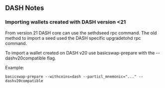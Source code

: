 ## DASH Notes

### Importing wallets created with DASH version <21


From version 21 DASH core can use the sethdseed rpc command.
The old method to import a seed used the DASH specific upgradetohd rpc command.


To import a wallet created on DASH v20 use basicswap-prepare with the --dashv20compatible flag.

Example:

    basicswap-prepare --withcoins=dash --particl_mnemonic="..." --dashv20compatible
